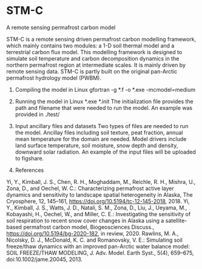 # STM-C
A remote sensing permafrost carbon model

STM-C is a remote sensing driven permafrost carbon modelling framework, which mainly contains two modules: a 1-D soil thermal model and a terrestrial carbon flux model. 
This modelling framework is designed to simulate soil temperature and carbon decomposition dynamics in the northern permafrost region at intermediate scales. It is mainly
driven by remote sensing data. STM-C is partly built on the original pan-Arctic permafrost hydrology model (PWBM). 

 1. Compiling the model in Linux
   gfortran -g *.f -o *.exe -mcmodel=medium
   
 2. Running the model in Linux
   *.exe *.init
   The initialization file provides the path and filename that were needed to run the model. An example was provided in ./test/
 
 3. Input ancillary files and datasets
   Two types of files are needed to run the model. Ancillay files including soil texture, peat fraction, annual mean temperature for the domain are needed. Model drivers 
   include land surface temperature, soil moisture, snow depth and density, downward solar radiation. An example of the input files will be uploaded to figshare. 
   
 4. References
 
   Yi, Y., Kimball, J. S., Chen, R. H., Moghaddam, M., Reichle, R. H., Mishra, U., Zona, D., and Oechel, W. C.: Characterizing permafrost active layer dynamics and sensitivity to landscape spatial heterogeneity in Alaska, The Cryosphere, 12, 145–161, https://doi.org/10.5194/tc-12-145-2018, 2018. 
   Yi, Y., Kimball, J. S., Watts, J. D., Natali, S. M., Zona, D., Liu, J., Ueyama, M., Kobayashi, H., Oechel, W., and Miller, C. E.: Investigating the sensitivity of soil respiration to recent snow cover changes in Alaska using a satellite-based permafrost carbon model, Biogeosciences Discuss., https://doi.org/10.5194/bg-2020-182, in review, 2020. 
   Rawlins, M. A., Nicolsky, D. J., McDonald, K. C. and Romanovsky, V. E.: Simulating soil freeze/thaw dynamics with an improved pan-Arctic water balance model: SOIL FREEZE/THAW MODELING, J. Adv. Model. Earth Syst., 5(4), 659–675, doi:10.1002/jame.20045, 2013.
 
